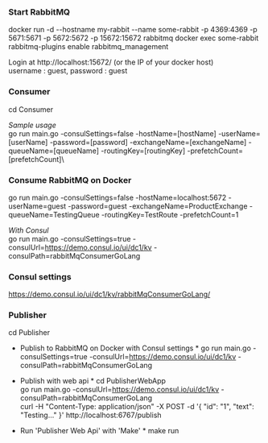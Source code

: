 ### Start RabbitMQ ###
docker run -d --hostname my-rabbit --name some-rabbit -p 4369:4369 -p 5671:5671 -p 5672:5672 -p 15672:15672 rabbitmq
docker exec some-rabbit rabbitmq-plugins enable rabbitmq_management

Login at http://localhost:15672/ (or the IP of your docker host)  
username : guest, password : guest

### Consumer ###
cd Consumer

*Sample usage*  
go run main.go -consulSettings=false -hostName=[hostName] -userName=[userName] -password=[password] -exchangeName=[exchangeName] -queueName=[queueName] -routingKey=[routingKey] -prefetchCount=[prefetchCount]\

### Consume RabbitMQ on Docker ###
go run main.go -consulSettings=false -hostName=localhost:5672 -userName=guest -password=guest -exchangeName=ProductExchange -queueName=TestingQueue -routingKey=TestRoute -prefetchCount=1  

*With Consul*  
go run main.go -consulSettings=true -consulUrl=https://demo.consul.io/ui/dc1/kv -consulPath=rabbitMqConsumerGoLang  

### Consul settings ###
https://demo.consul.io/ui/dc1/kv/rabbitMqConsumerGoLang/

### Publisher ###
cd Publisher  

* Publish to RabbitMQ on Docker with Consul settings *
go run main.go -consulSettings=true -consulUrl=https://demo.consul.io/ui/dc1/kv -consulPath=rabbitMqConsumerGoLang

* Publish with web api *
cd PublisherWebApp  
go run main.go -consulUrl=https://demo.consul.io/ui/dc1/kv -consulPath=rabbitMqConsumerGoLang  
curl -H "Content-Type: application/json" -X POST -d '{ "id": "1", "text": "Testing..." }' http://localhost:6767/publish

* Run 'Publisher Web Api' with 'Make' *
make run